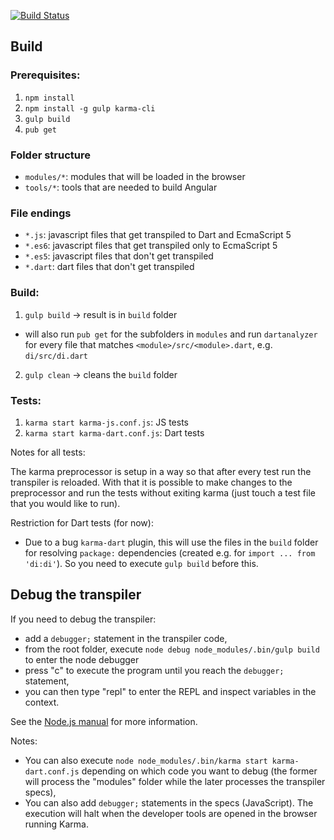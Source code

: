 [![Build Status](https://travis-ci.org/angular/angular.svg?branch=master)](https://travis-ci.org/angular/angular)

## Build

### Prerequisites:

1. `npm install`
2. `npm install -g gulp karma-cli`
3. `gulp build`
4. `pub get`

### Folder structure

* `modules/*`: modules that will be loaded in the browser
* `tools/*`: tools that are needed to build Angular

### File endings

* `*.js`: javascript files that get transpiled to Dart and EcmaScript 5
* `*.es6`: javascript files that get transpiled only to EcmaScript 5
* `*.es5`: javascript files that don't get transpiled
* `*.dart`: dart files that don't get transpiled

### Build:

1. `gulp build` -> result is in `build` folder

  * will also run `pub get` for the subfolders in `modules`
    and run `dartanalyzer` for every file that matches
    `<module>/src/<module>.dart`, e.g. `di/src/di.dart`

2. `gulp clean` -> cleans the `build` folder

### Tests:

1. `karma start karma-js.conf.js`: JS tests
2. `karma start karma-dart.conf.js`: Dart tests

Notes for all tests:

The karma preprocessor is setup in a way so that after every test run
the transpiler is reloaded. With that it is possible to make changes
to the preprocessor and run the tests without exiting karma
(just touch a test file that you would like to run).

Restriction for Dart tests (for now):

  * Due to a bug `karma-dart` plugin,
    this will use the files in the `build` folder for resolving
    `package:` dependencies (created e.g. for `import ... from 'di:di'`).
    So you need to execute `gulp build` before this.

## Debug the transpiler

If you need to debug the transpiler:

- add a `debugger;` statement in the transpiler code,
- from the root folder, execute `node debug node_modules/.bin/gulp build` to enter the node
  debugger
- press "c" to execute the program until you reach the `debugger;` statement,
- you can then type "repl" to enter the REPL and inspect variables in the context.

See the [Node.js manual](http://nodejs.org/api/debugger.html) for more information.

Notes:
- You can also execute `node node_modules/.bin/karma start karma-dart.conf.js` depending on which
  code you want to debug (the former will process the "modules" folder while the later processes
  the transpiler specs),
- You can also add `debugger;` statements in the specs (JavaScript). The execution will halt when
  the developer tools are opened in the browser running Karma.
